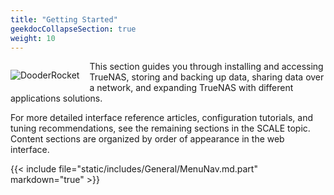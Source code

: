 ```yaml
---
title: "Getting Started"
geekdocCollapseSection: true
weight: 10
---
```


<div style="float: left;margin-right: 1rem;">

![DooderRocket](/images/DooderRocket.jpg "Blast Off!")

</div>

This section guides you through installing and accessing TrueNAS, storing and backing up data, sharing data over a network, and expanding TrueNAS with different applications solutions.

For more detailed interface reference articles, configuration tutorials, and tuning recommendations, see the remaining sections in the SCALE topic.
Content sections are organized by order of appearance in the web interface.

{{< include file="static/includes/General/MenuNav.md.part" markdown="true" >}}
